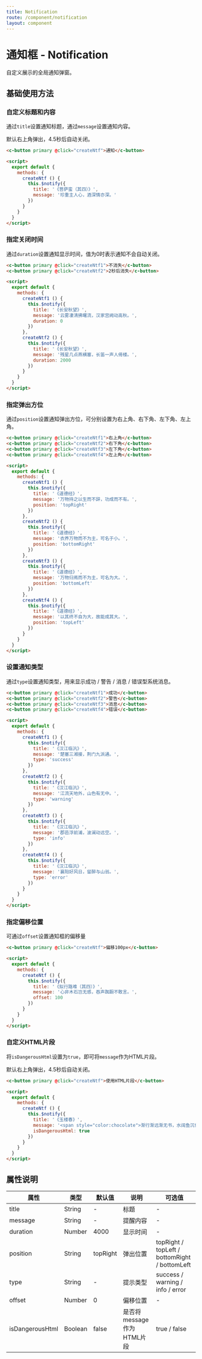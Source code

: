 ```yaml
---
title: Notification
route: /component/notification
layout: component
---
```


# 通知框 - Notification

自定义展示的全局通知弹窗。

## 基础使用方法

### 自定义标题和内容
通过`title`设置通知标题，通过`message`设置通知内容。

默认右上角弹出，4.5秒后自动关闭。

```html
<c-button primary @click="createNtf">通知</c-button>

<script>
  export default {
    methods: {
      createNtf () {
        this.$notify({
          title: '《菩萨蛮（其四）》',
          message: '珍重主人心，酒深情亦深。'
        })
      }
    }
  }
</script>
```

### 指定关闭时间
通过`duration`设置通知显示时间，值为0时表示通知不会自动关闭。

```html
<c-button primary @click="createNtf1">不消失</c-button>
<c-button primary @click="createNtf2">2秒后消失</c-button>

<script>
  export default {
    methods: {
      createNtf1 () {
        this.$notify({
          title: '《长安秋望》',
          message: '云雾凄清拂曙流，汉家宫阙动高秋。',
          duration: 0
        })
      },
      createNtf2 () {
        this.$notify({
          title: '《长安秋望》',
          message: '残星几点燕横塞，长笛一声人倚楼。',
          duration: 2000
        })
      }
    }
  }
</script>
```

### 指定弹出方位
通过`position`设置通知弹出方位，可分别设置为右上角、右下角、左下角、左上角。

```html
<c-button primary @click="createNtf1">右上角</c-button>
<c-button primary @click="createNtf2">右下角</c-button>
<c-button primary @click="createNtf3">左下角</c-button>
<c-button primary @click="createNtf4">左上角</c-button>

<script>
  export default {
    methods: {
      createNtf1 () {
        this.$notify({
          title: '《道德经》',
          message: '万物持之以生而不辞，功成而不有。',
          position: 'topRight'
        })
      },
      createNtf2 () {
        this.$notify({
          title: '《道德经》',
          message: '衣养万物而不为主，可名于小。',
          position: 'bottomRight'
        })
      },
      createNtf3 () {
        this.$notify({
          title: '《道德经》',
          message: '万物归焉而不为主，可名为大。',
          position: 'bottomLeft'
        })
      },
      createNtf4 () {
        this.$notify({
          title: '《道德经》',
          message: '以其终不自为大，故能成其大。',
          position: 'topLeft'
        })
      }
    }
  }
</script>
```


### 设置通知类型
通过`type`设置通知类型，用来显示成功 / 警告 / 消息 / 错误型系统消息。

```html
<c-button primary @click="createNtf1">成功</c-button>
<c-button primary @click="createNtf2">警告</c-button>
<c-button primary @click="createNtf3">消息</c-button>
<c-button primary @click="createNtf4">错误</c-button>

<script>
  export default {
    methods: {
      createNtf1 () {
        this.$notify({
          title: '《汉江临汎》',
          message: '楚塞三湘接，荆门九派通。',
          type: 'success'
        })
      },
      createNtf2 () {
        this.$notify({
          title: '《汉江临汎》',
          message: '江流天地外，山色有无中。',
          type: 'warning'
        })
      },
      createNtf3 () {
        this.$notify({
          title: '《汉江临汎》',
          message: '郡邑浮前浦，波澜动远空。',
          type: 'info'
        })
      },
      createNtf4 () {
        this.$notify({
          title: '《汉江临汎》',
          message: '襄阳好风日，留醉与山翁。',
          type: 'error'
        })
      }
    }
  }
</script>
```

### 指定偏移位置
可通过`offset`设置通知框的偏移量

```html
<c-button primary @click="createNtf">偏移100px</c-button>

<script>
  export default {
    methods: {
      createNtf () {
        this.$notify({
          title: '《拟行路难（其四）》',
          message: '心非木石岂无感，吞声踟蹰不敢言。',
          offset: 100
        })
      }
    }
  }
</script>
```

### 自定义HTML片段
将`isDangerousHtml`设置为`true`，即可将`message`作为HTML片段。

默认右上角弹出，4.5秒后自动关闭。

```html
<c-button primary @click="createNtf">使用HTML片段</c-button>

<script>
  export default {
    methods: {
      createNtf () {
        this.$notify({
          title: '《玉楼春》',
          message: '<span style="color:chocolate">渐行渐远渐无书，水阔鱼沉何处问。</span>',
          isDangerousHtml: true
        })
      }
    }
  }
</script>
```

## 属性说明

| 属性 | 类型 | 默认值 | 说明 | 可选值 |
|-----|------|-------|-----|-------|
| title | String | - | 标题 | - |
| message | String | - | 提醒内容 | - |
| duration | Number | 4000 | 显示时间 | - |
| position | String | topRight | 弹出位置 | topRight / topLeft / bottomRight / bottomLeft |
| type | String | - | 提示类型 | success / warning / info / error |
| offset | Number | 0 | 偏移位置 | - |
| isDangerousHtml | Boolean | false | 是否将message作为HTML片段 | true / false |
